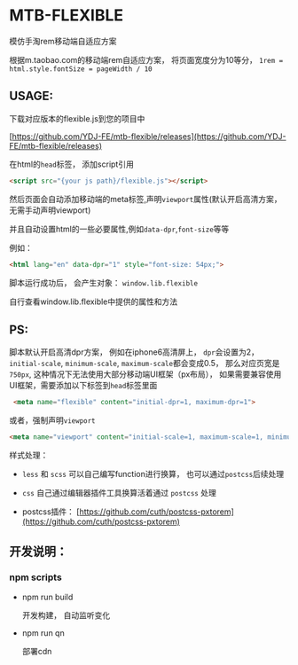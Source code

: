 # MTB-FLEXIBLE

模仿手淘rem移动端自适应方案

根据m.taobao.com的移动端rem自适应方案， 将页面宽度分为10等分， `1rem = html.style.fontSize = pageWidth / 10`

## USAGE:

下载对应版本的flexible.js到您的项目中

[https://github.com/YDJ-FE/mtb-flexible/releases](https://github.com/YDJ-FE/mtb-flexible/releases)

在html的`head`标签， 添加script引用

```html
<script src="{your js path}/flexible.js"></script>
```

然后页面会自动添加移动端的meta标签,声明`viewport`属性(默认开启高清方案， 无需手动声明viewport)

并且自动设置html的一些必要属性,例如`data-dpr`,`font-size`等等

例如：
```html
<html lang="en" data-dpr="1" style="font-size: 54px;">
```

脚本运行成功后， 会产生对象： `window.lib.flexible`

自行查看window.lib.flexible中提供的属性和方法


## PS:

脚本默认开启高清dpr方案， 例如在iphone6高清屏上， `dpr`会设置为2， `initial-scale`, `minimum-scale`, `maximum-scale`都会变成0.5， 那么对应页宽是`750px`, 这种情况下无法使用大部分移动端UI框架（px布局），
如果需要兼容使用UI框架，需要添加以下标签到`head`标签里面

```html
 <meta name="flexible" content="initial-dpr=1, maximum-dpr=1">
```

或者，强制声明`viewport`

```html
<meta name="viewport" content="initial-scale=1, maximum-scale=1, minimum-sacle=1, user-scalable=no">
```


样式处理：
- `less` 和 `scss` 可以自己编写function进行换算， 也可以通过`postcss`后续处理

- `css` 自己通过编辑器插件工具换算活着通过 `postcss` 处理

- postcss插件： [https://github.com/cuth/postcss-pxtorem](https://github.com/cuth/postcss-pxtorem)

## 开发说明：

### npm scripts

- npm run build

  开发构建， 自动监听变化

- npm run qn

  部署cdn
